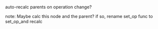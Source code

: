 auto-recalc parents on operation change?

note: Maybe calc this node and the parent? if so, rename set_op func to
set_op_and recalc